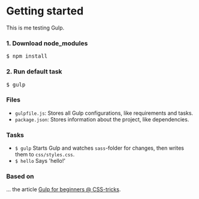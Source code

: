 # Getting started

This is me testing Gulp.

<h3>1. Download node_modules</h3>
<pre>$ npm install</pre>

<h3>2. Run default task</h3>
<pre>$ gulp</pre>

<h3>Files</h3>
<ul>
	<li>
		<code>gulpfile.js</code>: Stores all Gulp configurations, like requirements and tasks.
	</li>
	<li>
		<code>package.json</code>: Stores information about the project, like dependencies.
	</li>
</ul>

<h3>Tasks</h3>
<ul>
	<li>
		<code>$ gulp</code> Starts Gulp and watches <code>sass</code>-folder for changes, then writes them to <code>css/styles.css</code>.
	</li>
	<li>
		<code>$ hello</code> Says 'hello!'
	</li>
</ul>

<h3>Based on</h3>
... the article <a href="https://css-tricks.com/gulp-for-beginners/">Gulp for beginners @ CSS-tricks</a>.